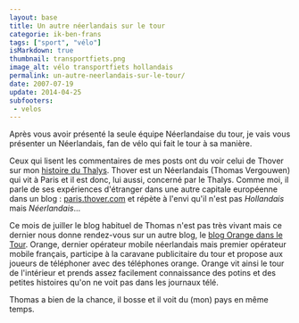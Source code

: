 ```yaml
---
layout: base
title: Un autre néerlandais sur le tour
categorie: ik-ben-frans
tags: ["sport", "vélo"]
isMarkdown: true
thumbnail: transportfiets.png
image_alt: vélo transportfiets hollandais
permalink: un-autre-neerlandais-sur-le-tour/
date: 2007-07-19
update: 2014-04-25
subfooters: 
 - velos
---
```


Après vous avoir présenté la seule équipe Néerlandaise du tour, je vais vous présenter un Néerlandais, fan de vélo qui fait le tour à sa manière.

Ceux qui lisent les commentaires de mes posts ont du voir celui de Thover sur mon [histoire du Thalys](/une-nouvelle-ligne-a-grande-vitesse). Thover est un Néerlandais (Thomas Vergouwen) qui vit à Paris et il est donc, lui aussi, concerné par le Thalys. Comme moi, il parle de ses expériences d'étranger dans une autre capitale européenne dans un blog : [paris.thover.com](http://paris.thover.com) et répète à l'envi qu'il n'est pas *Hollandais* mais *Néerlandais*...

<!-- [![http://paris.thover.com/images/blog/storyimages/60.jpg]()TODO: Add image alt{.left}|http://www.orangedansletour.com/] -->

Ce mois de juiller le blog habituel de Thomas n'est pas très vivant mais ce dernier nous donne rendez-vous sur un autre blog, le [blog Orange dans le Tour](http://www.orangedansletour.com/). Orange, dernier opérateur mobile néerlandais mais premier opérateur mobile français, participe à la caravane publicitaire du tour et propose aux joueurs de téléphoner avec des téléphones orange. Orange vit ainsi le tour de l'intérieur et prends assez facilement connaissance des potins et des petites histoires qu'on ne voit pas dans les journaux télé.

Thomas a bien de la chance, il bosse et il voit du (mon) pays en même temps.
